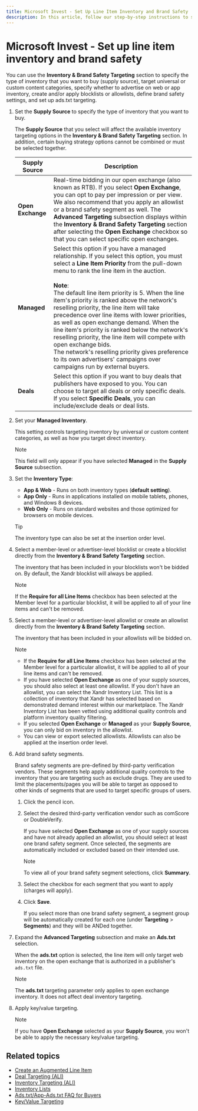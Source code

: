 ```yaml
---
title: Microsoft Invest - Set Up Line Item Inventory and Brand Safety
description: In this article, follow our step-by-step instructions to specify the type of inventory that you want to buy, create and/or apply blocklists or allowlists, define brand safety settings, and so on.
---
```


# Microsoft Invest - Set up line item inventory and brand safety

You can use the **Inventory & Brand Safety Targeting** section to specify the type of inventory that you want to buy (supply source), target universal or custom content categories, specify whether to advertise on web or app inventory, create and/or apply blocklists or allowlists, define brand safety settings, and set up ads.txt targeting.

1. Set the **Supply Source** to specify the type of inventory that you want to buy.

    The **Supply Source** that you select will affect the available inventory targeting options in the **Inventory & Brand Safety Targeting** section. In addition, certain buying strategy options cannot be combined or must be selected together.

    | Supply Source | Description |
    |---|---|
    | **Open Exchange** | Real-time bidding in our open exchange (also known as RTB). If you select **Open Exchange**, you can opt to pay per impression or per view. We also recommend that you apply an allowlist or a brand safety segment as well. The **Advanced Targeting** subsection displays within the **Inventory & Brand Safety Targeting** section after selecting the **Open Exchange** checkbox so that you can select specific open exchanges. |
    | **Managed** | Select this option if you have a managed relationship. If you select this option, you must select a **Line Item Priority** from the pull-down menu to rank the line item in the auction. <br><br> **Note**: <br> The default line item priority is 5. When the line item's priority is ranked above the network's reselling priority, the line item will take precedence over line items with lower priorities, as well as open exchange demand. When the line item's priority is ranked below the network's reselling priority, the line item will compete with open exchange bids. <br> The network's reselling priority gives preference to its own advertisers' campaigns over campaigns run by external buyers. |
    | **Deals** | Select this option if you want to buy deals that publishers have exposed to you. You can choose to target all deals or only specific deals. If you select **Specific Deals**, you can include/exclude deals or deal lists. |

1. Set your **Managed Inventory**.

    This setting controls targeting inventory by universal or custom content categories, as well as how you target direct inventory.

    > [!NOTE]
    > This field will only appear if you have selected **Managed** in the **Supply Source** subsection.

1. Set the **Inventory Type**:
    - **App & Web** - Runs on both inventory types (**default setting**).
    - **App Only** - Runs in applications installed on mobile tablets, phones, and Windows 8 devices.
    - **Web Only** - Runs on standard websites and those optimized for browsers on mobile devices.

    > [!TIP]
    > The inventory type can also be set at the insertion order level.

1. Select a member-level or advertiser-level blocklist or create a blocklist directly from the **Inventory & Brand Safety Targeting** section.

    The inventory that has been included in your blocklists won't be bidded on. By default, the Xandr blocklist will always be applied.

    > [!NOTE]
    > If the **Require for all Line Items** checkbox has been selected at the Member level for a particular blocklist, it will be applied to all of your line items and can't be removed.

1. Select a member-level or advertiser-level allowlist or create an allowlist directly from the **Inventory & Brand Safety Targeting** section.

    The inventory that has been included in your allowlists will be bidded on.

    > [!NOTE]
    >
    > - If the **Require for all Line Items** checkbox has been selected at the Member level for a particular allowlist, it will be applied to all of your line items and can't be removed.
    > - If you have selected **Open Exchange** as one of your supply sources, you should also select at least one allowlist. If you don't have an allowlist, you can select the Xandr Inventory List. This list is a collection of inventory that Xandr has selected based on demonstrated demand interest within our marketplace. The Xandr Inventory List has been vetted using additional quality controls and platform inventory quality filtering.
    > - If you selected **Open Exchange** or **Managed** as your **Supply Source**, you can only bid on inventory in the allowlist.
    > - You can view or export selected allowlists. Allowlists can also be applied at the insertion order level.

1. Add brand safety segments.

    Brand safety segments are pre-defined by third-party verification vendors. These segments help apply additional quality controls to
    the inventory that you are targeting such as exclude drugs. They are used to limit the placements/pages you will be able to target as
    opposed to other kinds of segments that are used to target specific groups of users.

    1. Click the pencil icon.
    1. Select the desired third-party verification vendor such as comScore or DoubleVerify.

        If you have selected **Open Exchange** as one of your supply sources and have not already applied an allowlist, you should select at least one brand safety segment. Once selected, the segments are automatically included or excluded based on their intended use.

        > [!NOTE]
        > To view all of your brand safety segment selections, click **Summary**.

    1. Select the checkbox for each segment that you want to apply (charges will apply).

    1. Click **Save**.

        If you select more than one brand safety segment, a segment group will be automatically created for each one (under **Targeting** > **Segments**) and they will be ANDed together.

1. Expand the **Advanced Targeting** subsection and make an **Ads.txt** selection.

    When the **ads.txt** option is selected, the line item will only target web inventory on the open exchange that is authorized in a publisher's `ads.txt` file.

    > [!NOTE]
    > The **ads.txt** targeting parameter only applies to open exchange inventory. It does not affect deal inventory targeting.

1. Apply key/value targeting.

    > [!NOTE]
    > If you have **Open Exchange** selected as your **Supply Source**, you won't be able to apply the necessary key/value targeting.

## Related topics

- [Create an Augmented Line Item](create-an-augmented-line-item-ali.md)
- [Deal Targeting (ALI)](deal-targeting-ali.md)
- [Inventory Targeting (ALI)](inventory-targeting-ali.md)
- [Inventory Lists](inventory-lists-ali-only.md)
- [Ads.txt/App-Ads.txt FAQ for Buyers](../industry-reference/ads-txt---app-ads-txt-faq-for-buyers.md)
- [Key/Value Targeting](key-value-targeting.md)
